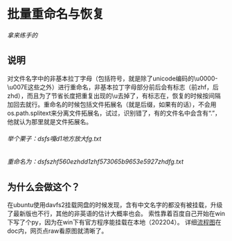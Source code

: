 # **批量重命名与恢复**
###### 拿来练手的
## 说明
对文件名字中的非基本拉丁字母（包括符号，就是除了unicode编码的\u0000-\u007E这些之外）进行重命名，非基本拉丁字母部分前后会有标志（前zhf，后zhd），而且为了节省长度把重复出现的\u去掉了，有标志在，恢复的时候按间隔加回去就行。重命名的时候包括文件拓展名（就是后缀，如果有的话），不会用os.path.splitext来分离文件拓展名，试过，识别错了，有的文件名中会含有“.”，他就认为那里就是文件拓展名。
###### 举个栗子：dsfs嘎d1地方放大fg.txt 
###### 重命名为：dsfszhf560ezhdd1zhf573065b9653e5927zhdfg.txt
## 为什么会做这个？
在ubuntu使用davfs2挂载网盘的时候发现，含有中文名字的都没有被挂载，升级了最新版也不行，其他的非英语的估计大概率也会。
索性靠着百度自己开始在win下写了个py，因为在win下有官方程序能挂载在本地（202204）。
详细<a href="doc/流程图.svg" target="_blank">流程图</a>在doc内，网页点raw看原图就清晰了。
